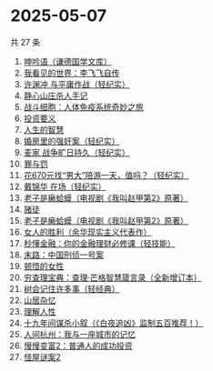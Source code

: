 # 2025-05-07

共 27 条

<!-- BEGIN WEREAD -->
<!-- 最后更新时间 2025-05-07 21:27:35 +0800 -->
1. [呻吟语（谦德国学文库）](https://weread.qq.com/web/bookDetail/68b32000727e101a68b22c0)
1. [我看见的世界：李飞飞自传](https://weread.qq.com/web/bookDetail/76c32a50813ab9e4fg01737b)
1. [许渊冲 与平庸作战（轻纪实）](https://weread.qq.com/web/bookDetail/24d32360813ab9e82g016626)
1. [静心山庄杀人手记](https://weread.qq.com/web/bookDetail/16732c50813ab9e75g0183a0)
1. [战斗细胞：人体免疫系统奇妙之旅](https://weread.qq.com/web/bookDetail/0c732f70813ab74fbg013e2b)
1. [投资要义](https://weread.qq.com/web/bookDetail/ad4328a07218c5d8ad444d9)
1. [人生的智慧](https://weread.qq.com/web/bookDetail/71632d705a953c7162b85e8)
1. [婚房里的强奸案（轻纪实）](https://weread.qq.com/web/bookDetail/bb432a30813ab9e5cg018f92)
1. [麦家 战争旷日持久（轻纪实）](https://weread.qq.com/web/bookDetail/00a32d60813ab9e81g01530e)
1. [罪与罚](https://weread.qq.com/web/bookDetail/cb73280072505174cb7179d)
1. [花670元找“男大”陪游一天，值吗？（轻纪实）](https://weread.qq.com/web/bookDetail/34232350813ab9e45g015e0f)
1. [戴锦华 在场（轻纪实）](https://weread.qq.com/web/bookDetail/7ec327d0813ab9e82g013d55)
1. [老子是癞蛤蟆（电视剧《我叫赵甲第2》原著）](https://weread.qq.com/web/bookDetail/07832f80553b1f0785069e4)
1. [赌徒](https://weread.qq.com/web/bookDetail/78032ad0813ab6a94g01394b)
1. [老子是癞蛤蟆（电视剧《我叫赵甲第2》原著）](https://weread.qq.com/web/bookDetail/e6632110529542e66152d31)
1. [女人的胜利（余华现实主义代表作）](https://weread.qq.com/web/bookDetail/50132dc0813ab937dg0158cf)
1. [秒懂金融：你的金融理财必修课（轻技能）](https://weread.qq.com/web/bookDetail/58f32470813ab9e2ag012ad2)
1. [末路：中国刑侦一号案](https://weread.qq.com/web/bookDetail/48c32c10813ab9e46g01229f)
1. [顿悟的女性](https://weread.qq.com/web/bookDetail/8cd32210813ab9b25g018136)
1. [穷查理宝典：查理·芒格智慧箴言录（全新增订本）](https://weread.qq.com/web/bookDetail/2e0320e05cc92c2e0796c5a)
1. [树会记住许多事（轻经典）](https://weread.qq.com/web/bookDetail/35732460813ab9e36g011c29)
1. [山居杂忆](https://weread.qq.com/web/bookDetail/90432270813ab8a7eg018ba7)
1. [理解人性](https://weread.qq.com/web/bookDetail/79632da0813ab9bb7g010002)
1. [十九年间谋杀小叙（《白夜追凶》监制五百推荐！）](https://weread.qq.com/web/bookDetail/887320c0813ab9e7bg016c94)
1. [人间杭州：我与一座城市的记忆](https://weread.qq.com/web/bookDetail/34e329a0727cf3ef34ec1a5)
1. [慢慢变富2：普通人的成功投资](https://weread.qq.com/web/bookDetail/30e32e00813ab9e36g01035e)
1. [怪屋谜案2](https://weread.qq.com/web/bookDetail/f3632570813ab9e44g0165ac)
<!-- END WEREAD -->